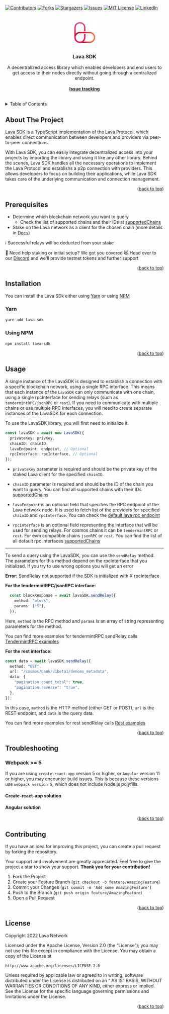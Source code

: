 <a name="readme-top"></a>


[![Contributors][contributors-shield]][contributors-url]
[![Forks][forks-shield]][forks-url]
[![Stargazers][stars-shield]][stars-url]
[![Issues][issues-shield]][issues-url]
[![MIT License][license-shield]]([license-url])
[![LinkedIn][linkedin-shield]][linkedin-url]



<!-- PROJECT LOGO -->
<br />
<div align="center">
  <a href="https://github.com/othneildrew/Best-README-Template">
    <img src="./.github/logo.png" alt="Logo" width="80" height="80">
  </a>

  <h3 align="center">Lava SDK</h3>

  <p align="center">
    A decentralized access library which enables developers and end users to get access to their nodes directly without going through a centralized endpoint.
    <br />
    <br />
    <a href="https://github.com/lavanet/lava-sdk/issues"><strong>Issue tracking</strong></a>
    <br />
    <br />
  </p>
</div>



<!-- TABLE OF CONTENTS -->
<details>
  <summary>Table of Contents</summary>
  <ol>
    <li>
      <a href="#about-the-project">About The Project</a>
    </li>
     <li>
      <a href="#prerequisites">Prerequisites</a>
    </li>
    <li>
      <a href="#installation">Installation</a>
    </li>
    <li><a href="#usage">Usage</a></li>
    <li><a href="#troubleshooting">Troubleshooting</a>
    </li>
    <li><a href="#contributing">Contributing</a></li>
    <li><a href="#license">License</a></li>
  </ol>
</details>



<!-- ABOUT THE PROJECT -->
## About The Project

Lava SDK is a TypeScript implementation of the Lava Protocol, which enables direct communication between developers and providers via peer-to-peer connections. 

With Lava SDK, you can easily integrate decentralized access into your projects by importing the library and using it like any other library. Behind the scenes, Lava SDK handles all the necessary operations to implement the Lava Protocol and establishs a p2p connection with providers. 
This allows developers to focus on building their applications, while Lava SDK takes care of the underlying communication and connection management.

<p align="right">(<a href="#readme-top">back to top</a>)</p>

<!-- Prerequisites -->
## Prerequisites
- Determine which blockchain network you want to query
  - Check the list of supported chains and their IDs at [supportedChains](https://github.com/lavanet/lava-sdk/blob/main/supportedChains.json)
- Stake on the Lava network as a client for the chosen chain (more details in [Docs](https://docs.lavanet.xyz/))

ℹ️ Successful relays will be deducted from your stake

🛟 Need help staking or initial setup? We got you covered 😻 Head over to our [Discord](https://discord.gg/5VcqgwMmkA) and we'll provide testnet tokens and further support


<p align="right">(<a href="#readme-top">back to top</a>)</p>

<!-- Installation -->
## Installation

You can install the Lava SDk either using [Yarn](https://yarnpkg.com/package/web3) or using [NPM](https://www.npmjs.com/package/web3)

### Yarn

```bash
yarn add lava-sdk
```

### Using NPM

```bash
npm install lava-sdk
```

<p align="right">(<a href="#readme-top">back to top</a>)</p>

<!-- USAGE EXAMPLES -->
## Usage

A single instance of the LavaSDK is designed to establish a connection with a specific blockchain network, using a single RPC interface. This means that each instance of the `LavaSDK` can only communicate with one chain, using a single rpcInterface for sending relays (such as `tendermintRPC/jsonRPC` or `rest`). If you need to communicate with multiple chains or use multiple RPC interfaces, you will need to create separate instances of the LavaSDK for each connection. 

To use the LavaSDK library, you will first need to initialize it.

```typescript
const lavaSDK = await new LavaSDK({
  privateKey: privKey,
  chainID: chainID,
  lavaEndpoint: endpoint, // Optional
  rpcInterface: rpcInterface, // Optional
});
```

- `privateKey` parameter is required and should be the private key of the staked Lava client for the specified `chainID`.

- `chainID` parameter is required and should be the ID of the chain you want to query. You can find all supported chains with their IDs [supportedChains](https://github.com/lavanet/lava-sdk/blob/main/supportedChains.json)

- `lavaEndpoint` is an optional field that specifies the RPC endpoint of the Lava network node. It is used to fetch list of the providers for specified `chainID` and `rpcInterface`. You can check the [default lava rpc endpoint](https://github.com/lavanet/lava-sdk/blob/PRT-108-readme-addons/src/config/default.ts#L1)

- `rpcInterface` is an optional field representing the interface that will be used for sending relays. For cosmos chains it can be `tendermintRPC` or `rest`. For evm compatible chains `jsonRPC` or `rest`. You can find the list of all default rpc interfaces [supportedChains](https://github.com/lavanet/lava-sdk/blob/main/supportedChains.json)

---

To send a query using the LavaSDK, you can use the `sendRelay` method. The parameters for this method depend on the rpcInterface that you initialized. If you try to use wrong options you will get an error 

**Error:** SendRelay not supported if the SDK is initialized with X rpcInterface

<b> For the tendermintRPC/jsonRPC interface: </b>
```typescript
  const blockResponse = await lavaSDK.sendRelay({
    method: "block",
    params: ["5"],
  });
```
Here, `method` is the RPC method and `params` is an array of string representing parameters for the method.

You can find more examples for tendermintRPC sendRelay calls [TendermintRPC examples](https://github.com/lavanet/lava-sdk/blob/PRT-108-readme-addons/src/examples/tendermintRPC.ts)

<b> For the rest interface: </b>
```typescript
const data = await lavaSDK.sendRelay({
  method: "GET",
  url: "/cosmos/bank/v1beta1/denoms_metadata",
  data: {
    "pagination.count_total": true,
    "pagination.reverse": "true",
  },
});
```
In this case, `method` is the HTTP method (either GET or POST), `url` is the REST endpoint, and `data` is the query data.

You can find more examples for rest sendRelay calls [Rest examples](https://github.com/lavanet/lava-sdk/blob/PRT-108-readme-addons/src/examples/restAPI.ts)

<p align="right">(<a href="#readme-top">back to top</a>)</p>

<!-- Troubleshooting -->
## Troubleshooting

### <b> Webpack >= 5 </b>
If you are using `create-react-app` version 5 or higher, or `Angular` version 11 or higher, you may encounter build issues. This is because these versions use `webpack version 5`, which does not include Node.js polyfills.

#### <b> Create-react-app solution </b>
#### <b> Angular solution </b>

<p align="right">(<a href="#readme-top">back to top</a>)</p>


<!-- CONTRIBUTING -->
## Contributing

If you have an idea for improving this project, you can create a pull request by forking the repository. 

Your support and involvement are greatly appreciated. Feel free to give the project a star to show your support. <b>Thank you for your contribution! </b>

1. Fork the Project
2. Create your Feature Branch (`git checkout -b feature/AmazingFeature`)
3. Commit your Changes (`git commit -m 'Add some AmazingFeature'`)
4. Push to the Branch (`git push origin feature/AmazingFeature`)
5. Open a Pull Request

<p align="right">(<a href="#readme-top">back to top</a>)</p>



<!-- LICENSE -->
## License

Copyright 2022 Lava Network

Licensed under the Apache License, Version 2.0 (the “License”); you may not use this file except in compliance with the
License. You may obtain a copy of the License at


```
http://www.apache.org/licenses/LICENSE-2.0
```

Unless required by applicable law or agreed to in writing, software distributed under the License is distributed on an “
AS IS” BASIS, WITHOUT WARRANTIES OR CONDITIONS OF ANY KIND, either express or implied. See the License for the specific
language governing permissions and limitations under the License.

<p align="right">(<a href="#readme-top">back to top</a>)</p>


<!-- MARKDOWN LINKS & IMAGES -->
<!-- https://www.markdownguide.org/basic-syntax/#reference-style-links -->
[contributors-shield]: https://img.shields.io/github/contributors/lavanet/lava-sdk.svg?style=for-the-badge
[contributors-url]: https://github.com/lavanet/lava-sdk/graphs/contributors
[forks-shield]: https://img.shields.io/github/forks/lavanet/lava-sdk.svg?style=for-the-badge
[forks-url]: https://github.com/lavanet/lava-sdk/network/members
[stars-shield]: https://img.shields.io/github/stars/lavanet/lava-sdk.svg?style=for-the-badge
[stars-url]: https://github.com/lavanet/lava-sdk/stargazers
[issues-shield]: https://img.shields.io/github/issues/lavanet/lava-sdk.svg?style=for-the-badge
[issues-url]: https://github.com/lavanet/lava-sdk/issues
[license-shield]: https://img.shields.io/github/license/lavanet/lava-sdk.svg?style=for-the-badge
[license-url]: https://github.com/lavanet/lava-sdk/blob/main/LICENSE
[linkedin-shield]: https://img.shields.io/badge/-LinkedIn-black.svg?style=for-the-badge&logo=linkedin&colorB=555
[linkedin-url]: https://www.linkedin.com/company/lava-network/
